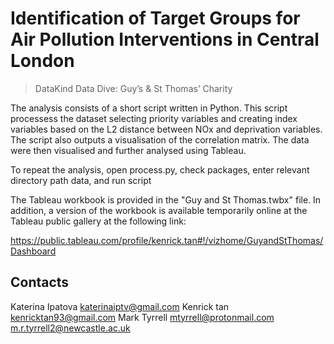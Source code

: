# Identification of Target Groups for Air Pollution Interventions in Central London
> DataKind Data Dive: Guy’s & St Thomas’ Charity

The analysis consists of a short script written in Python. This script processess the dataset selecting priority variables and creating index variables based on the L2 distance between NOx and deprivation variables. The script also outputs a visualisation of the correlation matrix. The data were then visualised and further analysed using Tableau.

To repeat the analysis, open process.py, check packages, enter relevant directory path data, and run script

The Tableau workbook is provided in the "Guy and St Thomas.twbx" file. In addition, a version of the workbook is available temporarily online at the Tableau public gallery at the following link:

https://public.tableau.com/profile/kenrick.tan#!/vizhome/GuyandStThomas/Dashboard

## Contacts
Katerina Ipatova katerinaiptv@gmail.com 
Kenrick tan kenricktan93@gmail.com 
Mark Tyrrell mtyrrell@protonmail.com m.r.tyrrell2@newcastle.ac.uk

